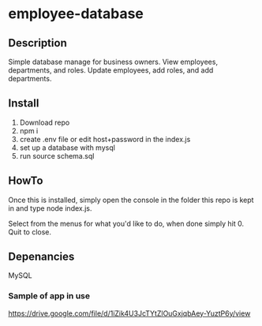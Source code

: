 # employee-database

## Description
Simple database manage for business owners. View employees, departments, and roles. Update employees, add roles, and add departments.

## Install
1. Download repo
2. npm i
3. create .env file or edit host+password in the index.js
4. set up a database with mysql
5. run source schema.sql

## HowTo
Once this is installed, simply open the console in the folder this repo is kept in and type node index.js.

Select from the menus for what you'd like to do, when done simply hit 0. Quit to close. 
## Depenancies 
MySQL

### Sample of app in use 
https://drive.google.com/file/d/1iZik4U3JcTYtZlOuGxjqbAey-YuztP6y/view
